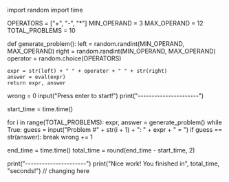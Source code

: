 
import random
import time

OPERATORS = ["+", "-", "*"]
MIN_OPERAND = 3
MAX_OPERAND = 12
TOTAL_PROBLEMS = 10


def generate_problem():
    left = random.randint(MIN_OPERAND, MAX_OPERAND)
    right = random.randint(MIN_OPERAND, MAX_OPERAND)
    operator = random.choice(OPERATORS)

    expr = str(left) + " " + operator + " " + str(right)
    answer = eval(expr)
    return expr, answer


wrong = 0
input("Press enter to start!")
print("----------------------")

start_time = time.time()

for i in range(TOTAL_PROBLEMS):
    expr, answer = generate_problem()
    while True:
        guess = input("Problem #" + str(i + 1) + ": " + expr + " = ")
        if guess == str(answer):
            break
        wrong += 1

end_time = time.time()
total_time = round(end_time - start_time, 2)

print("----------------------")
print("Nice work! You finished in", total_time, "seconds!") // changing here
